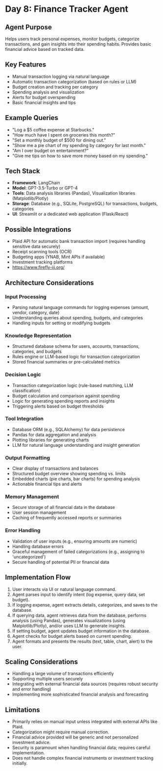 # Day 8: Finance Tracker Agent

## Agent Purpose
Helps users track personal expenses, monitor budgets, categorize transactions, and gain insights into their spending habits. Provides basic financial advice based on tracked data.

## Key Features
- Manual transaction logging via natural language
- Automatic transaction categorization (based on rules or LLM)
- Budget creation and tracking per category
- Spending analysis and visualization
- Alerts for budget overspending
- Basic financial insights and tips

## Example Queries
- "Log a $5 coffee expense at Starbucks."
- "How much have I spent on groceries this month?"
- "Set a monthly budget of $500 for dining out."
- "Show me a pie chart of my spending by category for last month."
- "Am I over budget on entertainment?"
- "Give me tips on how to save more money based on my spending."

## Tech Stack
- **Framework**: LangChain
- **Model**: GPT-3.5-Turbo or GPT-4
- **Tools**: Data analysis libraries (Pandas), Visualization libraries (Matplotlib/Plotly)
- **Storage**: Database (e.g., SQLite, PostgreSQL) for transactions, budgets, categories
- **UI**: Streamlit or a dedicated web application (Flask/React)

## Possible Integrations
- Plaid API for automatic bank transaction import (requires handling sensitive data securely)
- Receipt scanning tools (OCR)
- Budgeting apps (YNAB, Mint APIs if available)
- Investment tracking platforms
- https://www.firefly-iii.org/

## Architecture Considerations

### Input Processing
- Parsing natural language commands for logging expenses (amount, vendor, category, date)
- Understanding queries about spending, budgets, and categories
- Handling inputs for setting or modifying budgets

### Knowledge Representation
- Structured database schema for users, accounts, transactions, categories, and budgets
- Rules engine or LLM-based logic for transaction categorization
- Stored financial summaries or pre-calculated metrics

### Decision Logic
- Transaction categorization logic (rule-based matching, LLM classification)
- Budget calculation and comparison against spending
- Logic for generating spending reports and insights
- Triggering alerts based on budget thresholds

### Tool Integration
- Database ORM (e.g., SQLAlchemy) for data persistence
- Pandas for data aggregation and analysis
- Plotting libraries for generating charts
- LLM for natural language understanding and insight generation

### Output Formatting
- Clear display of transactions and balances
- Structured budget overview showing spending vs. limits
- Embedded charts (pie charts, bar charts) for spending analysis
- Actionable financial tips and alerts

### Memory Management
- Secure storage of all financial data in the database
- User session management
- Caching of frequently accessed reports or summaries

### Error Handling
- Validation of user inputs (e.g., ensuring amounts are numeric)
- Handling database errors
- Graceful management of failed categorizations (e.g., assigning to 'uncategorized')
- Secure handling of potential PII or financial data

## Implementation Flow
1. User interacts via UI or natural language command.
2. Agent parses input to identify intent (log expense, query data, set budget).
3. If logging expense, agent extracts details, categorizes, and saves to the database.
4. If querying data, agent retrieves data from the database, performs analysis (using Pandas), generates visualizations (using Matplotlib/Plotly), and/or uses LLM to generate insights.
5. If setting budget, agent updates budget information in the database.
6. Agent checks for budget alerts based on current spending.
7. Agent formats and presents the results (text, table, chart, alert) to the user.

## Scaling Considerations
- Handling a large volume of transactions efficiently
- Supporting multiple users securely
- Integrating with external financial data sources (requires robust security and error handling)
- Implementing more sophisticated financial analysis and forecasting

## Limitations
- Primarily relies on manual input unless integrated with external APIs like Plaid.
- Categorization might require manual correction.
- Financial advice provided will be generic and not personalized investment advice.
- Security is paramount when handling financial data; requires careful implementation.
- Does not handle complex financial instruments or investment tracking initially.